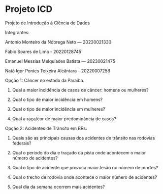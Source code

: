 # Projeto ICD
 Projeto de Introdução à Ciência de Dados

Integrantes: 

Antonio Monteiro da Nóbrega Neto — 20230021330

Fábio Soares de Lima - 20220128745

Emanuel Messias Melquíades Batista — 20230021475

Natã Igor Pontes Teixeira Alcântara - 20220007258

Opção 1: Câncer no estado da Paraíba.

1. Qual a maior incidência de casos de câncer: homens ou mulheres?

2. Qual o tipo de maior incidência em homens?

3. Qual o tipo de maior incidência em mulheres?

4. Qual a raça/cor de maior predominância de casos?

Opção 2: Acidentes de Trânsito em BRs.

1. Quais são as principais causas dos acidentes de trânsito nas rodovias federais?

2. Qual o período do dia e traçado da pista onde acontecem o maior número de acidentes?

3. Qual o tipo de acidente que provoca maior lesão ou número de mortes?

4. Qual o trecho de rodovia onde acontece o maior número de acidentes?

5. Qual dia da semana ocorrem mais acidentes?
